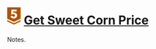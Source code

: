 # ![](../../../../assets/24q3/tier/1.svg) [Get Sweet Corn Price](https://www.acmicpc.net/problem/30030)

Notes.